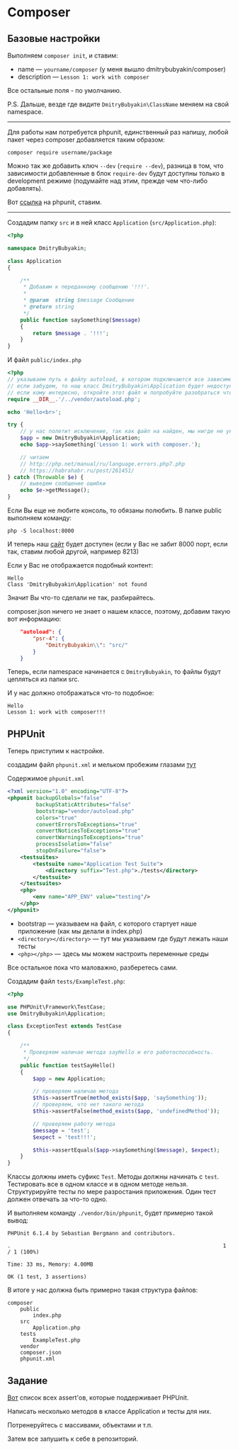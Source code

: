 # Composer


## Базовые настройки

Выполняем `composer init`, и ставим:
 - name &mdash; `yourname/composer` (у меня вышло dmitrybubyakin/composer)
 - description &mdash; `Lesson 1: work with composer`

Все остальные поля - по умолчанию. 

P.S. Дальше, везде где видите `DmitryBubyakin\ClassName` меняем на свой namespace.

---

Для работы нам потребуется phpunit, единственный раз напишу, любой пакет через composer добавляется таким образом:

`composer require username/package`

Можно так же добавить ключ `--dev` (`require --dev`), разница в том, 
что зависимости добавленные в блок `require-dev` будут доступны только в development режиме (подумайте над этим, прежде чем что-либо добавлять).

Вот [ссылка](https://packagist.org/packages/phpunit/phpunit) на phpunit, ставим.

---

Создадим папку `src` и в ней класс `Application` (`src/Application.php`):

```php
<?php

namespace DmitryBubyakin;

class Application 
{

    /**
     * Добавим к переданному сообщению '!!!'.
     * 
     * @param  string $message Сообщение
     * @return string
     */
    public function saySomething($message) 
    {
        return $message . '!!!';
    }
}
```

И файл `public/index.php`

```php
<?php
// указываем путь к файлу autoload, в котором подключаются все зависимости добавленные в composer.json
// если забудем, то наш класс DmitryBubyakin\Application будет недоступен тут.
// если кому интересно, откройте этот файл и попробуйте разобраться что да как
require __DIR__.'/../vendor/autoload.php';

echo 'Hello<br>';

try {
    // у нас полетит исключение, так как файл на найден, мы нигде не указали, что он существует
    $app = new DmitryBubyakin\Application;
    echo $app->saySomething('Lesson 1: work with composer.');

    // читаем
    // http://php.net/manual/ru/language.errors.php7.php
    // https://habrahabr.ru/post/261451/
} catch (Throwable $e) {
    // выведем сообщение ошибки
    echo $e->getMessage();
}

```

Если Вы еще не любите консоль, то обязаны полюбить. В папке public выполняем команду:

`php -S localhost:8000`

И теперь наш [сайт](http://localhost:8000) будет доступен (если у Вас не забит 8000 порт, если так, ставим любой другой, например 8213)

Если у Вас не отображается подобный контент:

```
Hello
Class 'DmitryBubyakin\Application' not found
```

Значит Вы что-то сделали не так, разбирайтесь.

composer.json ничего не знает о нашем классе, поэтому, добавим такую вот информацию:

```json
    "autoload": {
        "psr-4": {
            "DmitryBubyakin\\": "src/"
        }
    }
```

Теперь, если namespace начинается с `DmitryBubyakin`, то файлы будут цепляться из папки src.

И у нас должно отображаться что-то подобное:

```
Hello
Lesson 1: work with composer!!!
```

## PHPUnit

Теперь приступим к настройке.

создадим файл `phpunit.xml` и мельком пробежим глазами [тут](https://phpunit.de/manual/current/en/appendixes.configuration.html)

Содержимое `phpunit.xml`

```xml
<?xml version="1.0" encoding="UTF-8"?>
<phpunit backupGlobals="false"
         backupStaticAttributes="false"
         bootstrap="vendor/autoload.php"
         colors="true"
         convertErrorsToExceptions="true"
         convertNoticesToExceptions="true"
         convertWarningsToExceptions="true"
         processIsolation="false"
         stopOnFailure="false">
    <testsuites>
        <testsuite name="Application Test Suite">
            <directory suffix="Test.php">./tests</directory>
        </testsuite>
    </testsuites>
    <php>
        <env name="APP_ENV" value="testing"/>
    </php>
</phpunit>
```
 - bootstrap &mdash; указываем на файл, с которого стартует наше приложение (как мы делали в index.php)
 - `<directory></directory>` &mdash; тут мы указываем где будут лежать наши тесты
 - `<php></php>` &mdash; здесь мы можем настроить переменные среды

Все остальное пока что маловажно, разберетесь сами.

Создадим файл `tests/ExampleTest.php`:

```php
<?php

use PHPUnit\Framework\TestCase;
use DmitryBubyakin\Application;

class ExceptionTest extends TestCase
{

    /**
     * Проверяем наличае метода sayHello и его работоспособность.
     */
    public function testSayHello()
    {
        $app = new Application;

        // проверяем наличае метода
        $this->assertTrue(method_exists($app, 'saySomething'));
        // проверяем, что нет такого метода
        $this->assertFalse(method_exists($app, 'undefinedMethod'));

        // проверяем работу метода
        $message = 'test';
        $expect = 'test!!!';

        $this->assertEquals($app->saySomething($message), $expect);
    }
}
```

Классы должны иметь суфикс `Test`. Методы должны начинать с `test`.
Тестировать все в одном классе и в одном методе нельзя. Структурируйте тесты по мере разростания приложения. Один тест должен отвечать за что-то одно.



И выполняем команду `./vendor/bin/phpunit`, будет примерно такой вывод:

```
PHPUnit 6.1.4 by Sebastian Bergmann and contributors.

.                                                                   1 / 1 (100%)

Time: 33 ms, Memory: 4.00MB

OK (1 test, 3 assertions)

```

В итоге у нас должна быть примерно такая структура файлов:

```
composer
    public
        index.php
    src
        Application.php
    tests
        ExampleTest.php
    vendor
    composer.json
    phpunit.xml
```
## Задание

[Вот](https://phpunit.de/manual/current/en/appendixes.assertions.html) список всех assert'ов, которые поддерживает PHPUnit.

Написать несколько методов в классе Application и тесты для них.

Потренеруйтесь с массивами, объектами и т.п.

Затем все запушить к себе в репозиторий.